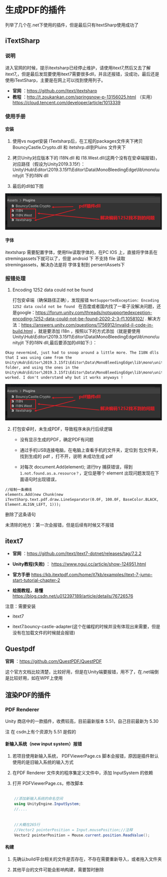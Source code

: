 # 生成PDF的插件
列举了几个在.net下使用的插件，但是最后只有ItextSharp使用成功了
## iTextSharp
### 说明
进入官网的时候，提示itextsharp已经停止维护，请使用itext7,然后又去了解itext7,，但是最后发现要使用itext7需要很多dll，并且还报错，没成功，最后还是使用iTextSharp，主要是在网上可以找到使用列子。

-  **官网** ：https://github.com/itext/itextsharp 
-  **教程** ：http://t.zoukankan.com/springsnow-p-13156025.html （实用）https://cloud.tencent.com/developer/article/1013339


### 使用手册

#### 安装

1. 使用vs nuget安装 ITextsharp后，在工程的packages文件夹下拷贝 BouncyCastle.Crypto.dll 和 itetshrp.dll到Pluins 文件夹下

2. 拷贝Unity对应版本下的 I18N.dll 和 I18.West.dll(这两个没有在安卓端报错)，对应路径（假设为Unity2019.3.15f）：   Unity\Hub\Editor\2019.3.15f1\Editor\Data\MonoBleedingEdge\lib\mono\unityjit 下的i18N dll

3. 最后的dll如下图

![1718094807127](image/PDF插件/1718094807127.png)


#### 字体

itextsharp 需要配置字体，使用file读取字体的，在PC IOS 上，直接将字体丢在 stremingassets下就可以了，但是 android 下  不支持 file 读取 stremingassets，解决办法是将 字体复制到 persentAssets下 



### 报错处理

1. Encoding 1252 data could not be found

    打包安卓端（确保路径正确），发现报错 `NotSupportedException: Encoding 1252 data could not be found `
在百度或者国内找了一辈子没解决问题，还是google：https://forum.unity.com/threads/notsupportedexception-encoding-1252-data-could-not-be-found-2020-2-3-f1.1058102/ . 解决方法：https://answers.unity.com/questions/1756912/invalid-il-code-in-build.html ，就是要添加 I18n ，按照以下的方式添加（就是要使用 Unity\Hub\Editor\2019.3.15f1\Editor\Data\MonoBleedingEdge\lib\mono\unityjit 下的i18N dll,最后要添加的dll如下:）：

```
Okay nevermind, just had to snoop around a little more. The I18N dlls that I was using came from the Unity\Hub\Editor\2019.3.15f1\Editor\Data\MonoBleedingEdge\lib\mono\unity folder, and using the ones in the Unity\Hub\Editor\2019.3.15f1\Editor\Data\MonoBleedingEdge\lib\mono\unityjit worked. I don't understand why but it works anyways !

```

![1718094807127](image/PDF插件/1718094807127.png)


2. 打包安卓时，未生成PDF，导致程序未执行后续逻辑

    - 没有显示生成的PDF，确定PDF有问题
    
    - 通过手机USB连接电脑，在电脑上查看手机的文件夹，定位到 包文件夹，找到生成的 pdf ，打不开，说明 未成功生成 pdf

    - 对每次 document.Add(element); 进行try 捕获错误，得到 ` 1.not.found.as.a.resource？ `，定位是哪个 element 出现问题发现在下面语句时出现错误，

```
//绘制一条横线
elements.Add(new Chunk(new iTextSharp.text.pdf.draw.LineSeparator(0.0F, 100.0F, BaseColor.BLACK, Element.ALIGN_LEFT, 1)));

```

删除了这条语句

未清除的地方：第一次会报错，但是后续有时候又不报错



## itext7

-  **官网** ：https://github.com/itext/itext7-dotnet/releases/tag/7.2.2

-  **Unity教程(失败)** ： https://www.ngui.cc/article/show-124951.html

-  **官方手册**  https://kb.itextpdf.com/home/it7kb/examples/itext-7-jump-start-tutorial-chapter-2

-  **绘图教程，易懂** https://blog.csdn.net/u012397189/article/details/76726576

注意：需要安装

- itext7

- itext7.bouncy-castle-adapter(这个在编程的时候并没有体现出来需要，但是没有在加载文件的时候就会报错)


## Questpdf
 **官网** ：https://github.com/QuestPDF/QuestPDF

这个官方文档比较清楚，比较好用，但是在Unity端要报错，用不了，在.net端倒是比较好用，如在WPF上使用


## 渲染PDF的插件

### PDF Renderer

Unity 商店中的一款插件，收费较高，目前最新版本 5.51，自己目前最新为 5.30

注 在 csdn上有个资源为 5.51 是假的

#### 新输入系统（new input system）报错

1. 若项目使用新输入系统， PDFViewerPage.cs 脚本会报错，原因是插件默认使用的是旧输入系统的输入方式

2. 在PDF Renderer 文件夹的程序集定义文件中，添加 InputSystem 的依赖

3. 打开 PDFViewerPage.cs，修改脚本

``` C#

    //添加新输入系统的命名空间
    using UnityEngine.InputSystem;
    //....


    //大概在265行
    //Vector2 pointerPosition = Input.mousePosition;//注释
    Vector2 pointerPosition = Mouse.current.position.ReadValue();

```

#### 构建

1. 先确认build平台相关的文件是否存在，不存在需要重新导入，或者拖入文件夹

2. 其他平台的文件可能会影响构建，需要暂时删除


